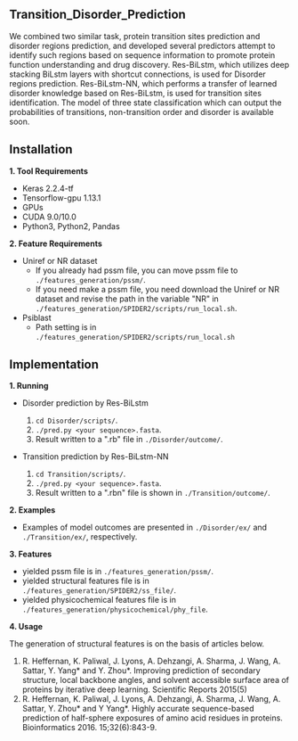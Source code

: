 ## Transition_Disorder_Prediction

We combined two similar task, protein transition sites prediction and disorder regions prediction, and developed several predictors attempt to identify such regions based on sequence information to promote protein function understanding and drug discovery. Res-BiLstm, which utilizes deep stacking BiLstm layers with shortcut connections, is used for Disorder regions prediction. Res-BiLstm-NN, which performs a transfer of learned disorder knowledge based on Res-BiLstm, is used for transition sites identification. The model of three state classification which can output the probabilities of transitions, non-transition order and disorder is available soon.


## Installation

**1. Tool Requirements**
- Keras 2.2.4-tf
- Tensorflow-gpu 1.13.1
- GPUs
- CUDA 9.0/10.0
- Python3, Python2, Pandas


**2. Feature Requirements**
- Uniref or NR dataset
  - If you already had pssm file, you can move pssm file to `./features_generation/pssm/`.
  - If you need make a pssm file, you need download the Uniref or NR dataset and revise the path in the variable "NR" in `./features_generation/SPIDER2/scripts/run_local.sh`.
- Psiblast 
  - Path setting is in `./features_generation/SPIDER2/scripts/run_local.sh`



## Implementation

**1. Running**

- Disorder prediction by Res-BiLstm
  1. `cd Disorder/scripts/`.
  2. `./pred.py <your sequence>.fasta`.
  3. Result written to a ".rb" file in `./Disorder/outcome/`.
  
- Transition prediction by Res-BiLstm-NN
  1. `cd Transition/scripts/`.
  2. `./pred.py <your sequence>.fasta`.
  3. Result written to a ".rbn" file is shown in `./Transition/outcome/`.



**2. Examples**

- Examples of model outcomes are presented in `./Disorder/ex/` and `./Transition/ex/`, respectively.



**3. Features**

- yielded pssm file is in `./features_generation/pssm/`.
- yielded structural features file is in `./features_generation/SPIDER2/ss_file/`.
- yielded physicochemical features file is in `./features_generation/physicochemical/phy_file`.


**4. Usage**

The generation of structural features is on the basis of articles below.
1. R. Heffernan, K. Paliwal, J. Lyons, A. Dehzangi, A. Sharma, J. Wang, A. Sattar, Y. Yang* and Y. Zhou*. Improving prediction of secondary structure, local backbone angles, and solvent accessible surface area of proteins by iterative deep learning. Scientific Reports 2015(5) 
2. R. Heffernan, K. Paliwal, J. Lyons, A. Dehzangi, A. Sharma, J. Wang, A. Sattar, Y. Zhou* and Y Yang*. Highly accurate sequence-based prediction of half-sphere exposures of amino acid residues in proteins. Bioinformatics 2016. 15;32(6):843-9.

